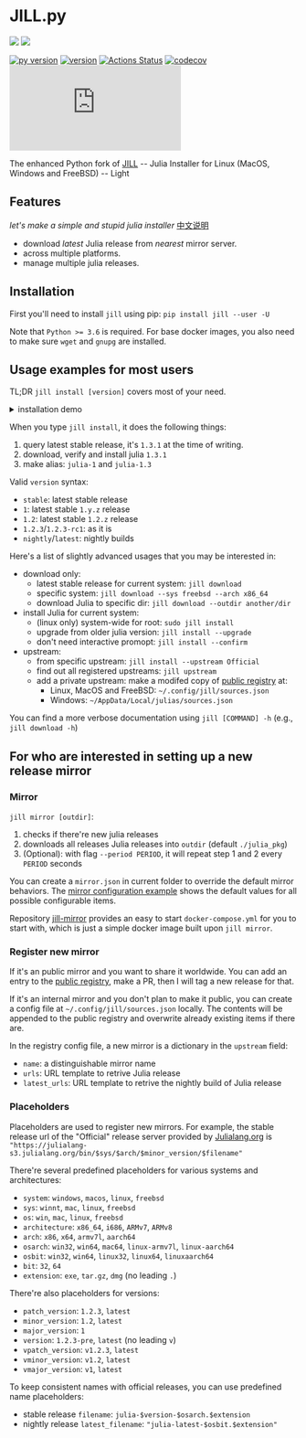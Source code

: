 # JILL.py

![](https://img.shields.io/badge/system-Windows%7CmacOS%7CLinux%7CFreeBSD-yellowgreen)
![](https://img.shields.io/badge/arch-i686%7Cx86__64%7CARMv7%7CARMv8-yellowgreen)

[![py version](https://img.shields.io/pypi/pyversions/jill.svg?logo=python&logoColor=white)](https://pypi.org/project/jill)
[![version](https://img.shields.io/pypi/v/jill.svg)](https://github.com/johnnychen94/jill.py/releases)
[![Actions Status](https://github.com/johnnychen94/jill.py/workflows/Unit%20test/badge.svg
)](https://github.com/johnnychen94/jill.py/actions)
[![codecov](https://codecov.io/gh/johnnychen94/jill.py/branch/master/graph/badge.svg)](https://codecov.io/gh/johnnychen94/jill.py)
[![release-date](https://img.shields.io/github/release-date/johnnychen94/jill.py)](https://github.com/johnnychen94/jill.py/releases)

The enhanced Python fork of [JILL](https://github.com/abelsiqueira/jill) -- Julia Installer for Linux (MacOS, Windows and FreeBSD) -- Light

## Features

_let's make a simple and stupid julia installer_ [中文说明](README_zh.md)

* download *latest* Julia release from *nearest* mirror server.
* across multiple platforms.
* manage multiple julia releases.

## Installation

First you'll need to install `jill` using pip: `pip install jill --user -U`

Note that `Python >= 3.6` is required. For base docker images, you also need to make sure `wget` and `gnupg` are installed.

## Usage examples for most users

TL;DR `jill install [version]` covers most of your need.

<details>
<summary>installation demo</summary>
<img class="install" src="screenshots/install_demo.png"/>
</details>

When you type `jill install`, it does the following things:

1. query latest stable release, it's `1.3.1` at the time of writing.
2. download, verify and install julia `1.3.1`
3. make alias: `julia-1` and `julia-1.3`

Valid `version` syntax:

- `stable`: latest stable release
- `1`: latest stable `1.y.z` release
- `1.2`: latest stable `1.2.z` release
- `1.2.3`/`1.2.3-rc1`: as it is
- `nightly`/`latest`: nightly builds

Here's a list of slightly advanced usages that you may be interested in:

* download only:
    - latest stable release for current system: `jill download`
    - specific system: `jill download --sys freebsd --arch x86_64`
    - download Julia to specific dir: `jill download --outdir another/dir`
* install Julia for current system:
    - (linux only) system-wide for root: `sudo jill install`
    - upgrade from older julia version: `jill install --upgrade`
    - don't need interactive promopt: `jill install --confirm`
* upstream:
    - from specific upstream: `jill install --upstream Official`
    - find out all registered upstreams: `jill upstream`
    - add a private upstream: make a modifed copy of [public registry](jill/config/sources.json) at:
        * Linux, MacOS and FreeBSD: `~/.config/jill/sources.json`
        * Windows: `~/AppData/Local/julias/sources.json`

You can find a more verbose documentation using `jill [COMMAND] -h` (e.g., `jill download -h`)

## For who are interested in setting up a new release mirror

### Mirror

`jill mirror [outdir]`:

1. checks if there're new julia releases
2. downloads all releases Julia releases into `outdir` (default `./julia_pkg`)
3. (Optional): with flag `--period PERIOD`, it will repeat step 1 and 2 every `PERIOD` seconds

You can create a `mirror.json` in current folder to override the default mirror
behaviors. The [mirror configuration example](mirror.example.json) shows the default
values for all possible configurable items.

Repository [jill-mirror](https://github.com/johnnychen94/julia-mirror) provides an easy to
start `docker-compose.yml` for you to start with, which is just a simple docker image built
upon `jill mirror`.

### Register new mirror

If it's an public mirror and you want to share it worldwide. You can add an entry to the
[public registry](jill/config/sources.json), make a PR, then I will tag a new release for that.

If it's an internal mirror and you don't plan to make it public, you can create a config
file at `~/.config/jill/sources.json` locally. The contents will be appended to
the public registry and overwrite already existing items if there are.

In the registry config file, a new mirror is a dictionary in the `upstream` field:

* `name`: a distinguishable mirror name
* `urls`: URL template to retrive Julia release
* `latest_urls`: URL template to retrive the nightly build of Julia release

### Placeholders

Placeholders are used to register new mirrors. For example, the stable release url of
the "Official" release server provided by [Julialang.org](https://julialang.org/) is
`"https://julialang-s3.julialang.org/bin/$sys/$arch/$minor_version/$filename"`

There're several predefined placeholders for various systems and architectures:

* `system`: `windows`, `macos`, `linux`, `freebsd`
* `sys`: `winnt`, `mac`, `linux`, `freebsd`
* `os`: `win`, `mac`, `linux`, `freebsd`
* `architecture`: `x86_64`, `i686`, `ARMv7`, `ARMv8`
* `arch`: `x86`, `x64`, `armv7l`, `aarch64`
* `osarch`: `win32`, `win64`, `mac64`, `linux-armv7l`, `linux-aarch64`
* `osbit`: `win32`, `win64`, `linux32`, `linux64`, `linuxaarch64`
* `bit`: `32`, `64`
* `extension`: `exe`, `tar.gz`, `dmg` (no leading `.`)

There're also placeholders for versions:

* `patch_version`: `1.2.3`, `latest`
* `minor_version`: `1.2`, `latest`
* `major_version`: `1`
* `version`: `1.2.3-pre`, `latest` (no leading `v`)
* `vpatch_version`: `v1.2.3`, `latest`
* `vminor_version`: `v1.2`, `latest`
* `vmajor_version`: `v1`, `latest`

To keep consistent names with official releases, you can use predefined name placeholders:

* stable release `filename`: `julia-$version-$osarch.$extension`
* nightly release `latest_filename`: `"julia-latest-$osbit.$extension"`
